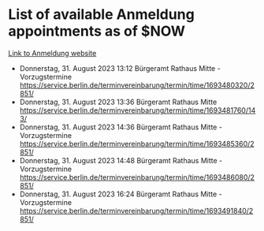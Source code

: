 # List of available Anmeldung appointments as of $NOW
[Link to Anmeldung website](https://service.berlin.de/terminvereinbarung/termin/tag.php?termin=1&anliegen[]=120686&dienstleisterlist=122210,122217,327316,122219,327312,122227,327314,122231,327346,122243,327348,122254,122252,329742,122260,329745,122262,329748,122271,327278,122273,327274,122277,327276,330436,122280,327294,122282,327290,122284,327292,122291,327270,122285,327266,122286,327264,122296,327268,150230,329760,122297,327286,122294,327284,122312,329763,122314,329775,122304,327330,122311,327334,122309,327332,317869,122281,327352,122279,329772,122283,122276,327324,122274,327326,122267,329766,122246,327318,122251,327320,122257,327322,122208,327298,122226,327300&herkunft=http%3A%2F%2Fservice.berlin.de%2Fdienstleistung%2F120686%2F)
- Donnerstag, 31. August 2023 13:12 Bürgeramt Rathaus Mitte - Vorzugstermine https://service.berlin.de/terminvereinbarung/termin/time/1693480320/2851/
- Donnerstag, 31. August 2023 13:36 Bürgeramt Rathaus Mitte https://service.berlin.de/terminvereinbarung/termin/time/1693481760/143/
- Donnerstag, 31. August 2023 14:36 Bürgeramt Rathaus Mitte - Vorzugstermine https://service.berlin.de/terminvereinbarung/termin/time/1693485360/2851/
- Donnerstag, 31. August 2023 14:48 Bürgeramt Rathaus Mitte - Vorzugstermine https://service.berlin.de/terminvereinbarung/termin/time/1693486080/2851/
- Donnerstag, 31. August 2023 16:24 Bürgeramt Rathaus Mitte - Vorzugstermine https://service.berlin.de/terminvereinbarung/termin/time/1693491840/2851/
